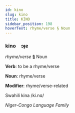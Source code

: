 ```yaml
---
id: kino
slug: kino
title: KİNO
sidebar_position: 198
hoverText: rhyme/verse § Noun
---
```


### kino&emsp;<span kind="abugida">ɔɟƨ</span>

*rhyme/verse* **§** Noun

**Verb**: to be a rhyme/verse

**Noun**: rhyme/verse

**Modifier**: rhyme/verse-related

Swahili kina /ki.nɑ/

*Niger-Congo Language Family*
